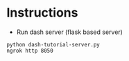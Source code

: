 # Instructions

* Run dash server (flask based server)
```
python dash-tutorial-server.py
ngrok http 8050
```